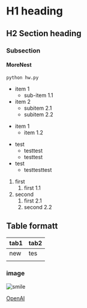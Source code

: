 # H1 heading
## H2 Section heading
### Subsection
#### MoreNest

`python hw.py`

- item 1
    - sub-item 1.1
- item 2
    - subitem 2.1
    - subitem 2.2

* item 1
    * item 1.2

+ test
    + testtest
    + testtest
+ test
    + testtesttest



1. first
    1. first 1.1
2. second
    1. first 2.1
    2. second 2.2

## Table formatt

| tab1 | tab2 |
|------|------|
|new   |tes   |
|    |        |

### image 

![smile](https://www.google.com/search?sca_esv=c5d51d36d3e24420&rlz=1C1ONGR_enSG1107SG1108&sxsrf=ADLYWIIVlMQSX--CU8O2U5McwC0Il_DDmA:1731856100022&q=happy&udm=2&fbs=AEQNm0Aa4sjWe7Rqy32pFwRj0UkWd8nbOJfsBGGB5IQQO6L3J603JUkR9Y5suk8yuy50qOYMMWTNCTu57lKPsZpPcfqPxsr7W9ht6aSHdZDeYOHGXjlTr9vFv2xeJBxGwfKNFiSA3iT6TUbct8mo3-5FBJ76Dm3mQELK6Fak3hzmoE5NrrkKPDbJhkK_veZD8Wy9JYeu7llN&sa=X&ved=2ahUKEwiMhZPd0uOJAxWIxjgGHSPPAXAQtKgLegQIExAB&biw=1278&bih=910&dpr=1#vhid=UiXOcJ6-JfkmEM&vssid=mosaic)

[OpenAI](https://openai.com)